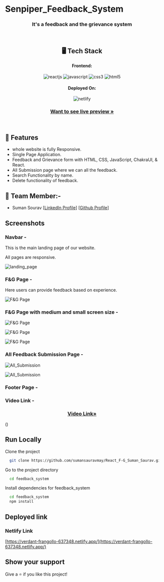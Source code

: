 # Senpiper_Feedback_System

<h3 align="center">It's a feedback and the grievance system</h3>

<br/>

<h2 align="center">🖥️ Tech Stack</h2>

<h4 align="center">Frontend:</h4>
<p align="center">
  <img src="https://img.shields.io/badge/React (18.2.0)-20232A?style=for-the-badge&logo=react&logoColor=61DAFB" alt="reactjs" />
  <img src="https://img.shields.io/badge/JavaScript-323330?style=for-the-badge&logo=javascript&logoColor=F7DF1E" alt="javascript" />
  <img src="https://img.shields.io/badge/CSS3-1572B6?style=for-the-badge&logo=css3&logoColor=white" alt="css3" />
  <img src="https://img.shields.io/badge/HTML5-E34F26?style=for-the-badge&logo=html5&logoColor=white" alt="html5" />
</p>

<h4 align="center">Deployed On:</h4>

<p align="center">
  <img src="https://i.postimg.cc/sgTZd54P/netlify.jpg" alt="netlify" />
</p>

<h3 align="center"><a href="https://verdant-frangollo-637348.netlify.app/"><strong>Want to see live preview »</strong></a></h3>

<br/>

## 🚀 Features
-   whole website is fully Responsive.
-   Single Page Application.
-   Feedback and Grievance form with HTML, CSS, JavaScript, ChakraUI, & React.
-   All Submission page where we can all the feedback.
-   Search Functionality by name.
-   Delete functionality of feedback.



## 🚀 Team Member:-

-   Suman Sourav [[LinkedIn Profile](https://www.linkedin.com/in/suman-saurav-06896b231/)] [[Github Profile](https://github.com/sumansauravmay/)]


## Screenshots

### Navbar -

This is the main landing page of our website.

All pages are responsive.

![landing_page](https://i.postimg.cc/0Nbvm0p7/navbar.jpg)


### F&G Page -

Here users can provide feedback based on experience.
 
 ![F&G Page](https://i.postimg.cc/d0dWz7Fz/F-G.jpg)


### F&G Page with medium and small screen size -
 
 ![F&G Page](https://i.postimg.cc/Y9HXkpqj/medium-and-small-screen-F-g.jpg)

 ![F&G Page](https://i.postimg.cc/KvHJj7v6/F-G-m-s-2.jpg)

  ![F&G Page](https://i.postimg.cc/tg0ktX6D/F-G-m-g3.jpg)
 

### All Feedback Submission Page -

![All_Submission](https://i.postimg.cc/QCP18bkS/All-Submission.jpg)

![All_Submission](https://i.postimg.cc/Gh8vMWdf/allsubmission2.jpg)


### Footer Page -
 


### Video Link -

<h3 align="center"><a href=""><strong>Video Link»</strong></a></h3>

()

## Run Locally

Clone the project

```bash
  git clone https://github.com/sumansauravmay/React_F-G_Suman_Saurav.git
```

Go to the project directory

```bash
  cd feedback_system

```

Install dependencies for feedback_system

```bash
  cd feedback_system
  npm install
```


## Deployed link

### Netlify Link

[https://verdant-frangollo-637348.netlify.app/](https://verdant-frangollo-637348.netlify.app/)



## Show your support

Give a ⭐️ if you like this project!



